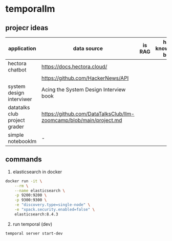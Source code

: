 # temporallm

## projecr ideas

| application                   | data source                                                        | is RAG | hash knowledge base | can measure performance |
| ----------------------------- | ------------------------------------------------------------------ | ------ | ------------------- | ----------------------- |
| hectora chatbot               | https://docs.hectora.cloud/                                        |
|                               | https://github.com/HackerNews/API                                  |
| system design interviwer      | Acing the System Design Interview book                             |
| datatalks club project grader | https://github.com/DataTalksClub/llm-zoomcamp/blob/main/project.md |
| simple notebooklm             | -                                                                  |

## commands

1. elasticsearch in docker

```bash
docker run -it \
    --rm \
    --name elasticsearch \
    -p 9200:9200 \
    -p 9300:9300 \
    -e "discovery.type=single-node" \
    -e "xpack.security.enabled=false" \
    elasticsearch:8.4.3
```

2. run temporal (dev)

```bash
temporal server start-dev
```
